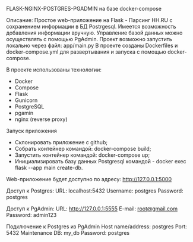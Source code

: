 FLASK-NGINX-POSTGRES-PGADMIN на базе docker-compose

Описание: Простое web-приложение на Flask - Парсинг HH.RU с сохранением информации в БД Postrgesql.
          Имеется возможность добавления информации вручную.
          Управление базой данных можно осуществлять с помощью PgAdmin.
          Проект возможно запустить локально через файл: app/main.py
          В проекте созданы Dockerfiles и docker-compose.yml для развертывания и запуска с помощью docker-compose.

В проекте использованы технологии:

- Docker
- Compose
- Flask
- Gunicorn
- PostgreSQL
- pgamin
- nginx (reverse proxy)


Запуск приложения
- Склонировать приложение с github;
- Собрать контейнер командой: docker-compose build;
- Запустить контейнер командой: docker-compose up;
- Инициализировать базу данных Postgresql командой - docker exec flask --app main create-db.

Web-приложение будет доступно по адресу: http://127.0.0.1:5000

Доступ к Postgres:
URL: localhost:5432
Username: postgres
Password: postgres

Доступ к PgAdmin:
URL: http://127.0.0.1:5555
E-mail: root@gmail.com
Password: admin123

Подключение к Postgres из PgAdmin
Host name/address: postgres
Port: 5432
Maintenance DB: my_db
Password: postgres



